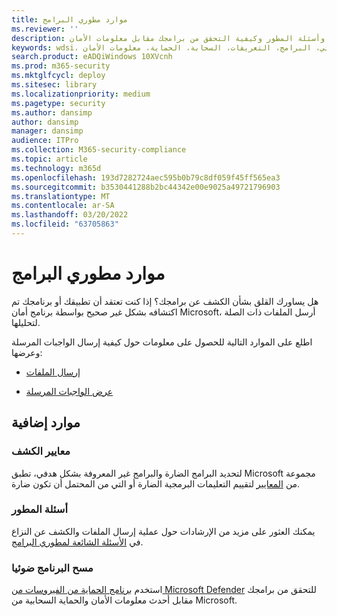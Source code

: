 ```yaml
---
title: موارد مطوري البرامج
ms.reviewer: ''
description: توفر هذه الصفحة معلومات للمطورين مثل معايير الكشف وأسئلة المطور وكيفية التحقق من برامجك مقابل معلومات الأمان.
keywords: wdsi، البرامج، المطور، الموارد، الكشف، المعايير، الأسئلة، المسح الضوئي، البرامج، التعريفات، السحابة، الحماية، معلومات الأمان
search.product: eADQiWindows 10XVcnh
ms.prod: m365-security
ms.mktglfcycl: deploy
ms.sitesec: library
ms.localizationpriority: medium
ms.pagetype: security
ms.author: dansimp
author: dansimp
manager: dansimp
audience: ITPro
ms.collection: M365-security-compliance
ms.topic: article
ms.technology: m365d
ms.openlocfilehash: 193d7282724aec595b0b79c8df059f45ff565ea3
ms.sourcegitcommit: b3530441288b2bc44342e00e9025a49721796903
ms.translationtype: MT
ms.contentlocale: ar-SA
ms.lasthandoff: 03/20/2022
ms.locfileid: "63705863"
---
```

# <a name="software-developer-resources"></a>موارد مطوري البرامج

هل يساورك القلق بشأن الكشف عن برامجك؟
إذا كنت تعتقد أن تطبيقك أو برنامجك تم اكتشافه بشكل غير صحيح بواسطة برنامج أمان Microsoft، أرسل الملفات ذات الصلة لتحليلها.

اطلع على الموارد التالية للحصول على معلومات حول كيفية إرسال الواجبات المرسلة وعرضها:

- [إرسال الملفات](https://www.microsoft.com/wdsi/filesubmission)

- [عرض الواجبات المرسلة](https://www.microsoft.com/wdsi/submissionhistory)

## <a name="additional-resources"></a>موارد إضافية

### <a name="detection-criteria"></a>معايير الكشف

لتحديد البرامج الضارة والبرامج غير المعروفة بشكل هدفي، تطبق Microsoft مجموعة من [المعايير](criteria.md) لتقييم التعليمات البرمجية الضارة أو التي من المحتمل أن تكون ضارة.

### <a name="developer-questions"></a>أسئلة المطور

يمكنك العثور على مزيد من الإرشادات حول عملية إرسال الملفات والكشف عن النزاع في [الأسئلة الشائعة لمطوري البرامج](developer-faq.yml).

### <a name="scan-your-software"></a>مسح البرنامج ضوئيا

استخدم [برنامج الحماية من الفيروسات من Microsoft Defender](/microsoft-365/security/defender-endpoint/microsoft-defender-antivirus-in-windows-10) للتحقق من برامجك مقابل أحدث معلومات الأمان والحماية السحابية من Microsoft.